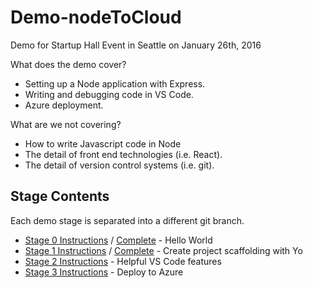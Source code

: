 # Demo-nodeToCloud

Demo for Startup Hall Event in Seattle on January 26th, 2016

What does the demo cover?

* Setting up a Node application with Express. 
* Writing and debugging code in VS Code. 
* Azure deployment.

What are we not covering?

* How to write Javascript code in Node
* The detail of front end technologies (i.e. React).
* The detail of version control systems (i.e. git).

## Stage Contents

Each demo stage is separated into a different git branch.  

- [Stage 0 Instructions](https://github.com/waderyan/Demo-nodeToCloud/tree/stage-0-hello-world) / [Complete](https://github.com/waderyan/Demo-nodeToCloud/tree/stage-0-hello-world-complete) - Hello World
- [Stage 1 Instructions](https://github.com/waderyan/Demo-nodeToCloud/tree/stage-1-yo) / [Complete](https://github.com/waderyan/Demo-nodeToCloud/tree/stage-1-yo-complete) - Create project scaffolding with Yo
- [Stage 2 Instructions](https://github.com/waderyan/Demo-nodeToCloud/tree/stage-2-vscode) - Helpful VS Code features
- [Stage 3 Instructions](https://github.com/waderyan/Demo-nodeToCloud/tree/stage-3-azure) - Deploy to Azure
